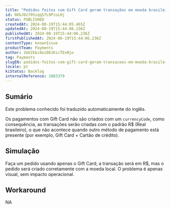 ```yaml
---
title: "Pedidos feitos com Gift Card geram transações em moeda brasileira (R$)"
id: 6KbJ0z705zqqSfL9PiuLHj
status: PUBLISHED
createdAt: 2024-08-19T15:44:05.465Z
updatedAt: 2024-08-19T15:44:06.236Z
publishedAt: 2024-08-19T15:44:06.236Z
firstPublishedAt: 2024-08-19T15:44:06.236Z
contentType: knownIssue
productTeam: Payments
author: 2mXZkbi0oi061KicTExNjo
tag: Payments
slugEN: pedidos-feitos-com-gift-card-geram-transacoes-em-moeda-brasileira-r
locale: pt
kiStatus: Backlog
internalReference: 1083379
---
```


## Sumário

<div class="alert alert-info">
  <p>Este problema conhecido foi traduzido automaticamente do inglês.</p>
</div>


Os pagamentos com Gift Card não são criados com um `currencyCode`, como consequência, as transações serão criadas com o padrão R$ (Real brasileiro), o que não acontece quando outro método de pagamento está presente (por exemplo, Gift Card + Cartão de crédito).

## Simulação


Faça um pedido usando apenas o Gift Card; a transação será em R$, mas o pedido será criado corretamente com a moeda local. O problema é apenas visual, sem impacto operacional.



## Workaround


NA




